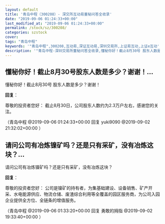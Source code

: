 ```yaml
---
layout: default
title: '青岛中程（300208）- 深交所互动易董秘问答全收录'
date: "2019-09-06 01:24:33+00:00"
last_modified_at: "2019-09-06 01:24:33+00:00"
permalink: /stock/sz/300208/
categories: szstock
cover: 
tags: "青岛中程"
keywords: '"青岛中程",300208,互动易,深证互动易,深圳交易所,上证易互动,上证e互动'
description: '"青岛中程-深圳交易所董秘问答全收录,懂秘你好！截止8月30号 股东人数是多少？谢谢！"'
---
```


## 懂秘你好！截止8月30号股东人数是多少？谢谢！...

懂秘你好！截止8月30号 股东人数是多少？谢谢！

**回复**：

尊敬的投资者您好：
截止8月30日，公司股东人数约为2.3万户左右，感谢您的关注。 

（青岛中程  @2019-09-06 01:24:33+00:00 回复 yuki9090  @2019-09-02 21:32:02+00:00 ）

## 请问公司有冶炼镍矿吗？还是只有采矿，没有冶炼这块？...

请问公司有冶炼镍矿吗？还是只有采矿，没有冶炼这块？

**回复**：

尊敬的投资者您好：
公司是镍矿的持有者，为集基础建设、设备销售、矿产开采、水电能源供应、物流仓储、废渣综合利用等全覆盖的园区服务商，为公司入园企业提供全方位、全链条的增值服务。 

（青岛中程  @2019-09-06 01:33:20+00:00 回复 勇敢的拇指  @2019-09-02 19:33:40+00:00 ）


